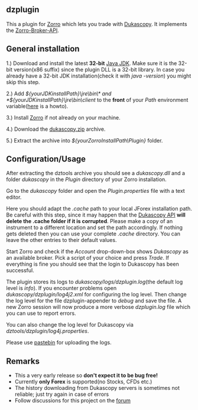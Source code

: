 ## dzplugin

This a plugin for [Zorro](http://www.takemoneyfromtherichandgiveittothepoor.com/) which lets you trade with [Dukascopy](http://www.dukascopy.com). It implements the [Zorro-Broker-API](http://www.zorro-trader.com/manual/en/brokerplugin.htm).

## General installation

1.) Download and install the latest **32-bit** [Java JDK](http://www.oracle.com/technetwork/java/javase/downloads/jdk8-downloads-2133151.html). Make sure it is the 32-bit version(x86 suffix) since the plugin DLL is a 32-bit library. In case you already have a 32-bit JDK installation(check it with *java -version*) you might skip this step.

2.) Add *${yourJDKinstallPath}\jre\bin\* and *${yourJDKinstallPath}\jre\bin\client* to the **front** of your *Path* environment variable([here](http://www.computerhope.com/issues/ch000549.htm) is a howto).

3.) Install [Zorro](http://www.takemoneyfromtherichandgiveittothepoor.com/download.php) if not already on your machine.

4.) Download the [dukascopy.zip](https://github.com/juxeii/dztools/releases) archive.

5.) Extract the archive into *${yourZorroInstallPath\Plugin}* folder.

## Configuration/Usage

After extracting the dztools archive you should see a *dukascopy.dll* and a folder *dukascopy* in the *Plugin* directory of your Zorro installation.

Go to the *dukascopy* folder and open the *Plugin.properties* file with a text editor.

Here you should adapt the *.cache* path to your local JForex installation path. Be careful with this step, since it may happen that the [Dukascopy API](http://www.dukascopy.com/client/javadoc/com/dukascopy/api/system/IClient.html#setCacheDirectory%28java.io.File%29) **will delete the .cache folder if it is corrupted**. Please make a copy of an instrument to a different location and set the path accordingly. If nothing gets deleted then you can use your complete *.cache* directory.
You can leave the other entries to their default values.

Start Zorro and check if the *Account* drop-down-box shows *Dukascopy* as an available broker.
Pick a script of your choice and press *Trade*. If everything is fine you should see that the login to Dukascopy has been successful.

The plugin stores its logs to *dukascopy/logs/dzplugin.log*(the default log level is *info*). If you encounter problems open *dukascopy/dzplugin/log4j2.xml* for configuring the log level. Then change the log level for the file dzplugin-appender to *debug* and save the file. A new Zorro session will now produce a more verbose *dzplugin.log* file which you can use to report errors.

You can also change the log level for Dukascopy via *dztools/dzplugin/log4j.properties*.

Please use [pastebin](http://pastebin.com/) for uploading the logs.

## Remarks

- This a very early release so **don't expect it to be bug free!**
- Currently **only Forex** is supported(no Stocks, CFDs etc.)
- The history downloading from Dukascopy servers is sometimes not reliable; just try again in case of errors
- Follow discussions for this project on the [forum](http://www.opserver.de/ubb7/ubbthreads.php?ubb=showflat&Number=447697&#Post447697)

